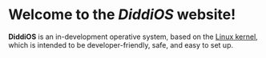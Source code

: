 # Welcome to the _DiddiOS_ website!

**DiddiOS** is an in-development operative system, based on the [Linux kernel](https://kernel.org), which is intended
to be developer-friendly, safe, and easy to set up.
